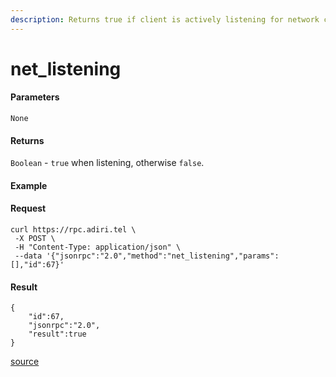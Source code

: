 ```yaml
---
description: Returns true if client is actively listening for network connections.
---
```


# net\_listening

#### Parameters

`None`

#### Returns

`Boolean` - `true` when listening, otherwise `false`.

#### Example

#### Request

```
curl https://rpc.adiri.tel \
 -X POST \
 -H "Content-Type: application/json" \
 --data '{"jsonrpc":"2.0","method":"net_listening","params":[],"id":67}'
```

#### Result

```
{
    "id":67, 
    "jsonrpc":"2.0", 
    "result":true
}
```

[source](https://ethereum.org/en/developers/docs/apis/json-rpc/#net\_listening)
